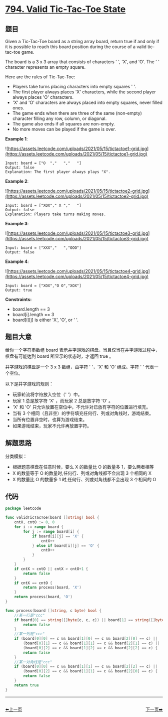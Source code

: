 # [794. Valid Tic-Tac-Toe State](https://leetcode.com/problems/valid-tic-tac-toe-state/)

## 题目

Given a Tic-Tac-Toe board as a string array board, return true if and only if it is possible to reach this board position during the course of a valid tic-tac-toe game.

The board is a 3 x 3 array that consists of characters ' ', 'X', and 'O'. The ' ' character represents an empty square.

Here are the rules of Tic-Tac-Toe:

- Players take turns placing characters into empty squares ' '.
- The first player always places 'X' characters, while the second player always places 'O' characters.
- 'X' and 'O' characters are always placed into empty squares, never filled ones.
- The game ends when there are three of the same (non-empty) character filling any row, column, or diagonal.
- The game also ends if all squares are non-empty.
- No more moves can be played if the game is over.

**Example 1**:

![https://assets.leetcode.com/uploads/2021/05/15/tictactoe1-grid.jpg](https://assets.leetcode.com/uploads/2021/05/15/tictactoe1-grid.jpg)

    Input: board = ["O  ","   ","   "]
    Output: false
    Explanation: The first player always plays "X".

**Example 2**:

![https://assets.leetcode.com/uploads/2021/05/15/tictactoe2-grid.jpg](https://assets.leetcode.com/uploads/2021/05/15/tictactoe2-grid.jpg)

    Input: board = ["XOX"," X ","   "]
    Output: false
    Explanation: Players take turns making moves.

**Example 3**:

![https://assets.leetcode.com/uploads/2021/05/15/tictactoe3-grid.jpg](https://assets.leetcode.com/uploads/2021/05/15/tictactoe3-grid.jpg)

    Input: board = ["XXX","   ","OOO"]
    Output: false

**Example 4**:

![https://assets.leetcode.com/uploads/2021/05/15/tictactoe4-grid.jpg](https://assets.leetcode.com/uploads/2021/05/15/tictactoe4-grid.jpg)

    Input: board = ["XOX","O O","XOX"]
    Output: true

**Constraints:**

- board.length == 3
- board[i].length == 3
- board[i][j] is either 'X', 'O', or ' '.

## 题目大意

给你一个字符串数组 board 表示井字游戏的棋盘。当且仅当在井字游戏过程中，棋盘有可能达到 board 所显示的状态时，才返回 true 。

井字游戏的棋盘是一个 3 x 3 数组，由字符 ' '，'X' 和 'O' 组成。字符 ' ' 代表一个空位。

以下是井字游戏的规则：

- 玩家轮流将字符放入空位（' '）中。
- 玩家 1 总是放字符 'X' ，而玩家 2 总是放字符 'O' 。
- 'X' 和 'O' 只允许放置在空位中，不允许对已放有字符的位置进行填充。
- 当有 3 个相同（且非空）的字符填充任何行、列或对角线时，游戏结束。
- 当所有位置非空时，也算为游戏结束。
- 如果游戏结束，玩家不允许再放置字符。

## 解题思路

分类模拟：
- 根据题意棋盘在任意时候，要么 X 的数量比 O 的数量多 1，要么两者相等
- X 的数量等于 O 的数量时,任何行、列或对角线都不会出现 3 个相同的 X
- X 的数量比 O 的数量多 1 时,任何行、列或对角线都不会出现 3 个相同的 O

## 代码

```go
package leetcode

func validTicTacToe(board []string) bool {
	cntX, cntO := 0, 0
	for i := range board {
		for j := range board[i] {
			if board[i][j] == 'X' {
				cntX++
			} else if board[i][j] == 'O' {
				cntO++
			}
		}
	}
	if cntX < cntO || cntX > cntO+1 {
		return false
	}
	if cntX == cntO {
		return process(board, 'X')
	}
	return process(board, 'O')
}

func process(board []string, c byte) bool {
	//某一行是"ccc"
	if board[0] == string([]byte{c, c, c}) || board[1] == string([]byte{c, c, c}) || board[2] == string([]byte{c, c, c}) {
		return false
	}
	//某一列是"ccc"
	if (board[0][0] == c && board[1][0] == c && board[2][0] == c) ||
		(board[0][1] == c && board[1][1] == c && board[2][1] == c) ||
		(board[0][2] == c && board[1][2] == c && board[2][2] == c) {
		return false
	}
	//某一对角线是"ccc"
	if (board[0][0] == c && board[1][1] == c && board[2][2] == c) ||
		(board[0][2] == c && board[1][1] == c && board[2][0] == c) {
		return false
	}
	return true
}
```


----------------------------------------------
<div style="display: flex;justify-content: space-between;align-items: center;">
<p><a href="https://books.halfrost.com/leetcode/ChapterFour/0700~0799/0793.Preimage-Size-of-Factorial-Zeroes-Function/">⬅️上一页</a></p>
<p><a href="https://books.halfrost.com/leetcode/ChapterFour/0700~0799/0795.Number-of-Subarrays-with-Bounded-Maximum/">下一页➡️</a></p>
</div>
